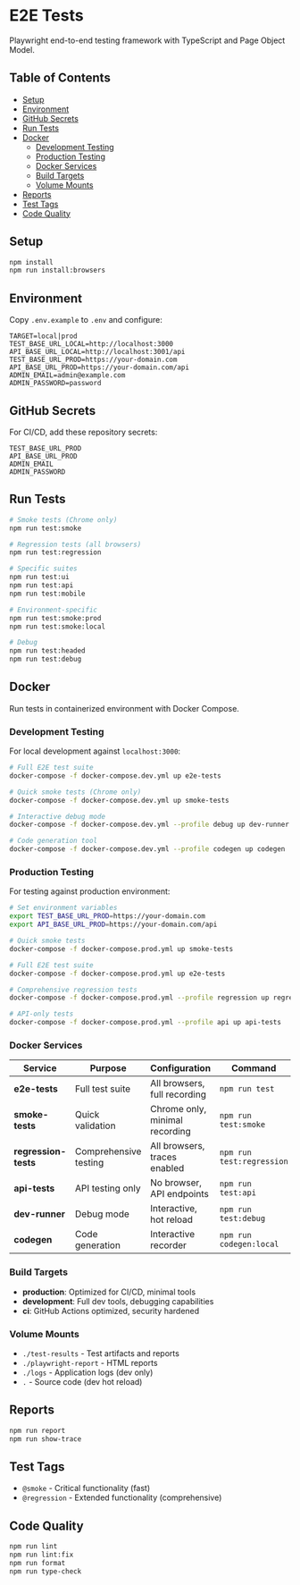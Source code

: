 # E2E Tests

Playwright end-to-end testing framework with TypeScript and Page Object Model.

## Table of Contents

- [Setup](#setup)
- [Environment](#environment)
- [GitHub Secrets](#github-secrets)
- [Run Tests](#run-tests)
- [Docker](#docker)
  - [Development Testing](#development-testing)
  - [Production Testing](#production-testing)
  - [Docker Services](#docker-services)
  - [Build Targets](#build-targets)
  - [Volume Mounts](#volume-mounts)
- [Reports](#reports)
- [Test Tags](#test-tags)
- [Code Quality](#code-quality)

## Setup

```bash
npm install
npm run install:browsers
```

## Environment

Copy `.env.example` to `.env` and configure:

```
TARGET=local|prod
TEST_BASE_URL_LOCAL=http://localhost:3000
API_BASE_URL_LOCAL=http://localhost:3001/api
TEST_BASE_URL_PROD=https://your-domain.com
API_BASE_URL_PROD=https://your-domain.com/api
ADMIN_EMAIL=admin@example.com
ADMIN_PASSWORD=password
```

## GitHub Secrets

For CI/CD, add these repository secrets:

```
TEST_BASE_URL_PROD
API_BASE_URL_PROD
ADMIN_EMAIL
ADMIN_PASSWORD
```

## Run Tests

```bash
# Smoke tests (Chrome only)
npm run test:smoke

# Regression tests (all browsers)
npm run test:regression

# Specific suites
npm run test:ui
npm run test:api
npm run test:mobile

# Environment-specific
npm run test:smoke:prod
npm run test:smoke:local

# Debug
npm run test:headed
npm run test:debug
```

## Docker

Run tests in containerized environment with Docker Compose.

### Development Testing

For local development against `localhost:3000`:

```bash
# Full E2E test suite
docker-compose -f docker-compose.dev.yml up e2e-tests

# Quick smoke tests (Chrome only)
docker-compose -f docker-compose.dev.yml up smoke-tests

# Interactive debug mode
docker-compose -f docker-compose.dev.yml --profile debug up dev-runner

# Code generation tool
docker-compose -f docker-compose.dev.yml --profile codegen up codegen
```

### Production Testing

For testing against production environment:

```bash
# Set environment variables
export TEST_BASE_URL_PROD=https://your-domain.com
export API_BASE_URL_PROD=https://your-domain.com/api

# Quick smoke tests
docker-compose -f docker-compose.prod.yml up smoke-tests

# Full E2E test suite
docker-compose -f docker-compose.prod.yml up e2e-tests

# Comprehensive regression tests
docker-compose -f docker-compose.prod.yml --profile regression up regression-tests

# API-only tests
docker-compose -f docker-compose.prod.yml --profile api up api-tests
```

### Docker Services

| Service              | Purpose               | Configuration                  | Command                   |
| -------------------- | --------------------- | ------------------------------ | ------------------------- |
| **e2e-tests**        | Full test suite       | All browsers, full recording   | `npm run test`            |
| **smoke-tests**      | Quick validation      | Chrome only, minimal recording | `npm run test:smoke`      |
| **regression-tests** | Comprehensive testing | All browsers, traces enabled   | `npm run test:regression` |
| **api-tests**        | API testing only      | No browser, API endpoints      | `npm run test:api`        |
| **dev-runner**       | Debug mode            | Interactive, hot reload        | `npm run test:debug`      |
| **codegen**          | Code generation       | Interactive recorder           | `npm run codegen:local`   |

### Build Targets

- **production**: Optimized for CI/CD, minimal tools
- **development**: Full dev tools, debugging capabilities
- **ci**: GitHub Actions optimized, security hardened

### Volume Mounts

- `./test-results` - Test artifacts and reports
- `./playwright-report` - HTML reports
- `./logs` - Application logs (dev only)
- `.` - Source code (dev hot reload)

## Reports

```bash
npm run report
npm run show-trace
```

## Test Tags

- `@smoke` - Critical functionality (fast)
- `@regression` - Extended functionality (comprehensive)

## Code Quality

```bash
npm run lint
npm run lint:fix
npm run format
npm run type-check
```
